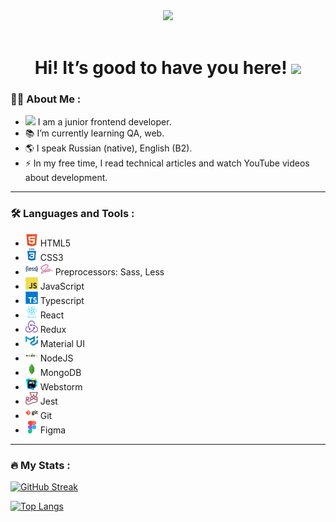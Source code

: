 <div id="header" align="center">
  <img src="https://media.giphy.com/media/v1.Y2lkPTc5MGI3NjExMDRjNzQ4Mjk2YTcxZTVlZTgwMWJiZjgyYTM2ZDkyY2ZhNmRlYzQxMCZlcD12MV9pbnRlcm5hbF9naWZzX2dpZklkJmN0PWc/UqAlDtPrxUIT1yYmFp/giphy-downsized-large.gif" width="200"/>
</div>
<div align="center">
  <img src="https://komarev.com/ghpvc/?username=kalininatonya&style=flat&color=blue" alt=""/>
</div>

<h1 align="center">
  Hi! It’s good to have you here!
  <img src="https://media.giphy.com/media/hvRJCLFzcasrR4ia7z/giphy.gif" width="30px"/>
</h1>


### :woman_technologist: About Me :
+ <img src="https://media.giphy.com/media/WUlplcMpOCEmTGBtBW/giphy.gif" width="25"/> I am a junior frontend developer.
+ :books: I’m currently learning QA, web.
+ :earth_americas: I speak Russian (native), English (B2).
+ :zap: In my free time, I read technical articles and watch YouTube videos about development.
---
### :hammer_and_wrench: Languages and Tools :
+ <img src="https://github.com/devicons/devicon/blob/master/icons/html5/html5-original.svg" title="HTML5" alt="HTML" width="20"/> HTML5
+ <img src="https://github.com/devicons/devicon/blob/master/icons/css3/css3-plain-wordmark.svg"  title="CSS3" alt="CSS" width="20"/> CSS3
+ <img src="https://github.com/devicons/devicon/blob/master/icons/less/less-plain-wordmark.svg"  title="Less" alt="Less" width="20"/> <img src="https://github.com/devicons/devicon/blob/master/icons/sass/sass-original.svg"  title="Sass" alt="Sass" width="20"/> Preprocessors: Sass, Less
+ <img src="https://github.com/devicons/devicon/blob/master/icons/javascript/javascript-original.svg" title="JavaScript" alt="JavaScript" width="20"/> JavaScript
+ <img src="https://github.com/devicons/devicon/blob/master/icons/typescript/typescript-original.svg" title="Typescript" alt="Typescript" width="20"/> Typescript
+ <img src="https://github.com/devicons/devicon/blob/master/icons/react/react-original-wordmark.svg" title="React" alt="React" width="20"/> React
+ <img src="https://github.com/devicons/devicon/blob/master/icons/redux/redux-original.svg" title="Redux" alt="Redux " width="20"/> Redux
+ <img src="https://github.com/devicons/devicon/blob/master/icons/materialui/materialui-original.svg" title="Material UI" alt="Material UI" width="20"/> Material UI
+ <img src="https://github.com/devicons/devicon/blob/master/icons/nodejs/nodejs-original-wordmark.svg" title="NodeJS" alt="NodeJS" width="20"/> NodeJS
+ <img src="https://github.com/devicons/devicon/blob/master/icons/mongodb/mongodb-original.svg" title="MongoDB" alt="MongoDB" width="20"/> MongoDB
+ <img src="https://github.com/devicons/devicon/blob/master/icons/webstorm/webstorm-original.svg" title="Webstorm" alt="Webstorm" width="20"/> Webstorm
+ <img src="https://github.com/devicons/devicon/blob/master/icons/jest/jest-plain.svg" title="Jest" alt="Jest" width="20"/> Jest
+ <img src="https://github.com/devicons/devicon/blob/master/icons/git/git-original-wordmark.svg" title="Git" alt="Git" width="20"/> Git
+ <img src="https://github.com/devicons/devicon/blob/master/icons/figma/figma-original.svg" title="Figma" alt="Figma" width="20"/> Figma
---
### :fire: My Stats :
[![GitHub Streak](http://github-readme-streak-stats.herokuapp.com?user=Tonya&theme=gotham)](https://git.io/streak-stats)

[![Top Langs](https://github-readme-stats.vercel.app/api/top-langs/?username=kalininatonya&theme=gotham)](https://github.com/anuraghazra/github-readme-stats)
